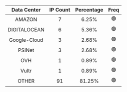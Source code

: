 | Data Center | IP Count | Percentage | Freq |
|:------------:|:--------:|:-----------:|:-----:|
| AMAZON | 7 | 6.25% | 🟢 |
| DIGITALOCEAN | 6 | 5.36% | 🟢 |
| Google-Cloud | 3 | 2.68% | 🟢 |
| PSINet | 3 | 2.68% | 🟢 |
| OVH | 1 | 0.89% | 🟢 |
| Vultr | 1 | 0.89% | 🟢 |
| OTHER | 91 | 81.25% | 🟢 |